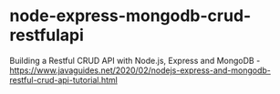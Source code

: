 # node-express-mongodb-crud-restfulapi
Building a Restful CRUD API with Node.js, Express and MongoDB - https://www.javaguides.net/2020/02/nodejs-express-and-mongodb-restful-crud-api-tutorial.html
